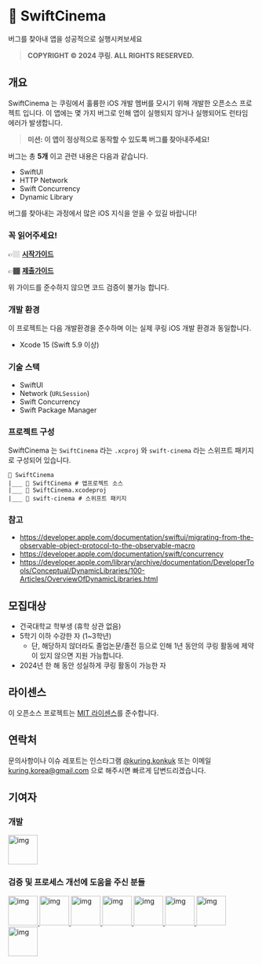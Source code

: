 #  🍿 SwiftCinema

버그를 찾아내 앱을 성공적으로 실행시켜보세요

> **COPYRIGHT © 2024 쿠링. ALL RIGHTS RESERVED.**

## 개요

SwiftCinema 는 쿠링에서 훌륭한 iOS 개발 멤버를 모시기 위해 개발한 오픈소스 프로젝트 입니다. 
이 앱에는 몇 가지 버그로 인해 앱이 실행되지 않거나 실행되어도 런타임 에러가 발생합니다.

> **미션: 이 앱이 정상적으로 동작할 수 있도록 버그를 찾아내주세요!**

버그는 총 **5개** 이고 관련 내용은 다음과 같습니다.
- SwiftUI
- HTTP Network
- Swift Concurrency
- Dynamic Library

버그를 찾아내는 과정에서 많은 iOS 지식을 얻을 수 있길 바랍니다!

### 꼭 읽어주세요!

👉🏼 [**시작가이드**](/시작가이드.md)

👉🏾 [**제출가이드**](/제출가이드.md)

위 가이드를 준수하지 않으면 코드 검증이 불가능 합니다.
 
### 개발 환경

이 프로젝트는 다음 개발환경을 준수하며 이는 실제 쿠링 iOS 개발 환경과 동일합니다.
- Xcode 15 (Swift 5.9 이상)

### 기술 스택
- SwiftUI
- Network (`URLSession`)
- Swift Concurrency
- Swift Package Manager

### 프로젝트 구성

SwiftCinema 는 `SwiftCinema` 라는 `.xcproj` 와 `swift-cinema` 라는 스위프트 패키지로 구성되어 있습니다.

```
📁 SwiftCinema
|___ 📁 SwiftCinema # 앱프로젝트 소스
|___ 📄 SwiftCinema.xcodeproj
|___ 📁 swift-cinema # 스위프트 패키지
```

### 참고
- https://developer.apple.com/documentation/swiftui/migrating-from-the-observable-object-protocol-to-the-observable-macro
- https://developer.apple.com/documentation/swift/concurrency
- https://developer.apple.com/library/archive/documentation/DeveloperTools/Conceptual/DynamicLibraries/100-Articles/OverviewOfDynamicLibraries.html

## 모집대상
- 건국대학교 학부생 (휴학 상관 없음)
- 5학기 이하 수강한 자 (1~3학년)
  - 단, 해당하지 않더라도 졸업논문/졸전 등으로 인해 1년 동안의 쿠링 활동에 제약이 있지 않으면 지원 가능합니다.
- 2024년 한 해 동안 성실하게 쿠링 활동이 가능한 자

## 라이센스
이 오픈소스 프로젝트는 [MIT 라이센스](/LICENSE.txt)를 준수합니다.

## 연락처
문의사항이나 이슈 레포트는 인스타그램 [@kuring.konkuk](https://instagram.com/kuring.konkuk) 또는 이메일 [kuring.korea@gmail.com](mailto:kuring.korea@gmail.com) 으로 해주시면 빠르게 답변드리겠습니다.

## 기여자

### 개발
<a href="https://github.com/x-0o0">
 <img src="https://github.com/x-0o0.png" alt="img" width="60"/>
</a>

### 검증 및 프로세스 개선에 도움을 주신 분들
<a href="https://github.com/mininny">
 <img src="https://github.com/mininny.png" alt="img" width="60"/>
</a>

<a href="https://github.com/zbqmgldjfh">
 <img src="https://github.com/zbqmgldjfh.png" alt="img" width="60"/>
</a>

<a href="https://github.com/famous90">
 <img src="https://github.com/famous90.png" alt="img" width="60"/>
</a>

<a href="https://github.com/chaneeii">
 <img src="https://github.com/chaneeii.png" alt="img" width="60"/>
</a>

<a href="https://github.com/gaeng2y">
 <img src="https://github.com/gaeng2y.png" alt="img" width="60"/>
</a>

<a href="https://github.com/Jager-yoo">
 <img src="https://github.com/Jager-yoo.png" alt="img" width="60"/>
</a>

<a href="https://github.com/dayo2n">
 <img src="https://github.com/dayo2n.png" alt="img" width="60"/>
</a>

<a href="https://github.com/ValseLee">
 <img src="https://github.com/ValseLee.png" alt="img" width="60"/>
</a>

